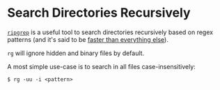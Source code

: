 # Search Directories Recursively

[`ripgrep`](https://github.com/BurntSushi/ripgrep) is a useful tool to search directories recursively based on regex patterns (and it's said to be [faster than everything else](https://blog.burntsushi.net/ripgrep/)).

`rg` will ignore hidden and binary files by default.

A most simple use-case is to search in all files case-insensitively:

```console
$ rg -uu -i <pattern>
```
